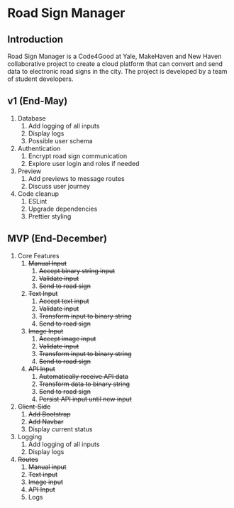 # Road Sign Manager

## Introduction
Road Sign Manager is a Code4Good at Yale, MakeHaven and New Haven collaborative project to create a cloud platform that can convert and send data to electronic road signs in the city. The project is developed by a team of student developers.

## v1 (End-May)
1. Database
   1. Add logging of all inputs
   2. Display logs
   3. Possible user schema
2. Authentication
   1. Encrypt road sign communication
   2. Explore user login and roles if needed
3. Preview
   1. Add previews to message routes
   2. Discuss user journey
4. Code cleanup
   1. ESLint
   2. Upgrade dependencies
   3. Prettier styling
   
## MVP (End-December)
1. Core Features
   1. ~~Manual Input~~
      1. ~~Accept binary string input~~
      2. ~~Validate input~~
      3. ~~Send to road sign~~
   2. ~~Text Input~~
      1. ~~Accept text input~~
      2. ~~Validate input~~
      3. ~~Transform input to binary string~~
      4. ~~Send to road sign~~
   3. ~~Image Input~~
      1. ~~Accept image input~~
      2. ~~Validate input~~
      3. ~~Transform input to binary string~~
      4. ~~Send to road sign~~
   4. ~~API Input~~
      1. ~~Automatically receive API data~~
      2. ~~Transform data to binary string~~
      3. ~~Send to road sign~~
      4. ~~Persist API input until new input~~
2. ~~Client-Side~~
   1. ~~Add Bootstrap~~
   2. ~~Add Navbar~~
   3. Display current status
3. Logging
   1. Add logging of all inputs
   2. Display logs
4. ~~Routes~~
   1. ~~Manual input~~
   2. ~~Text input~~
   3. ~~Image input~~
   4. ~~API Input~~
   5. Logs
